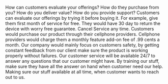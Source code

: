 How can customers evaluate your offerings? How do they purchase from you? How do you deliver value? How do you provide support?
Customers can evaluate our offerings by trying it before buying it. For example, give them first month of service for free. They would have 30 day to return the device with worry free guarantee. Cancel Service any time. 
Customers would purchase our product through their cellphone providers. Cellphone providers would charge them a monthly feature add-on fee of .99 cents a month. 
Our company would mainly focus on customers safety, by getting constant feedback from our client make sure the product is working properly without failures. Our customer service will be available 24/7 to answer any questions that our customer might have. 
By training our stuff, make sure they have all the answer on hand when customer need our help. Making sure our stuff available at all time, when customer wants to reach out to us. 
